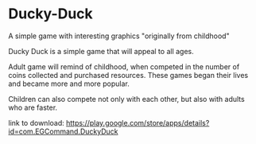 # Ducky-Duck

A simple game with interesting graphics "originally from childhood"

Ducky Duck is a simple game that will appeal to all ages.

Adult game will remind of childhood, when competed in the number of coins collected and purchased resources. These games began their lives and became more and more popular.

Children can also compete not only with each other, but also with adults who are faster.

link to download: https://play.google.com/store/apps/details?id=com.EGCommand.DuckyDuck
